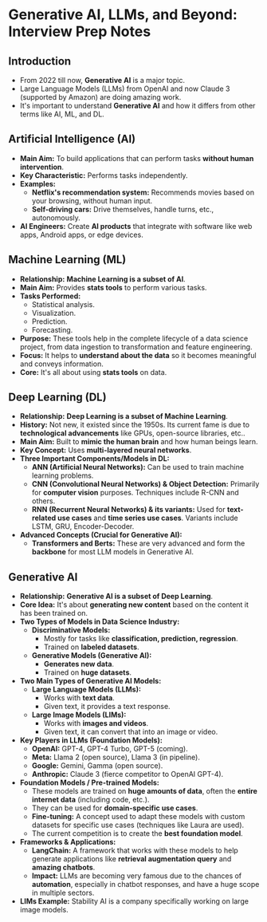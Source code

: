# Generative AI, LLMs, and Beyond: Interview Prep Notes

## Introduction
*   From 2022 till now, **Generative AI** is a major topic.
*   Large Language Models (LLMs) from OpenAI and now Claude 3 (supported by Amazon) are doing amazing work.
*   It's important to understand **Generative AI** and how it differs from other terms like AI, ML, and DL.

## Artificial Intelligence (AI)
*   **Main Aim:** To build applications that can perform tasks **without human intervention**.
*   **Key Characteristic:** Performs tasks independently.
*   **Examples:**
    *   **Netflix's recommendation system:** Recommends movies based on your browsing, without human input.
    *   **Self-driving cars:** Drive themselves, handle turns, etc., autonomously.
*   **AI Engineers:** Create **AI products** that integrate with software like web apps, Android apps, or edge devices.

## Machine Learning (ML)
*   **Relationship:** **Machine Learning is a subset of AI**.
*   **Main Aim:** Provides **stats tools** to perform various tasks.
*   **Tasks Performed:**
    *   Statistical analysis.
    *   Visualization.
    *   Prediction.
    *   Forecasting.
*   **Purpose:** These tools help in the complete lifecycle of a data science project, from data ingestion to transformation and feature engineering.
*   **Focus:** It helps to **understand about the data** so it becomes meaningful and conveys information.
*   **Core:** It's all about using **stats tools** on data.

## Deep Learning (DL)
*   **Relationship:** **Deep Learning is a subset of Machine Learning**.
*   **History:** Not new, it existed since the 1950s. Its current fame is due to **technological advancements** like GPUs, open-source libraries, etc..
*   **Main Aim:** Built to **mimic the human brain** and how human beings learn.
*   **Key Concept:** Uses **multi-layered neural networks**.
*   **Three Important Components/Models in DL:**
    *   **ANN (Artificial Neural Networks):** Can be used to train machine learning problems.
    *   **CNN (Convolutional Neural Networks) & Object Detection:** Primarily for **computer vision** purposes. Techniques include R-CNN and others.
    *   **RNN (Recurrent Neural Networks) & its variants:** Used for **text-related use cases** and **time series use cases**. Variants include LSTM, GRU, Encoder-Decoder.
*   **Advanced Concepts (Crucial for Generative AI):**
    *   **Transformers and Berts:** These are very advanced and form the **backbone** for most LLM models in Generative AI.

## Generative AI
*   **Relationship:** **Generative AI is a subset of Deep Learning**.
*   **Core Idea:** It's about **generating new content** based on the content it has been trained on.
*   **Two Types of Models in Data Science Industry:**
    *   **Discriminative Models:**
        *   Mostly for tasks like **classification, prediction, regression**.
        *   Trained on **labeled datasets**.
    *   **Generative Models (Generative AI):**
        *   **Generates new data**.
        *   Trained on **huge datasets**.
*   **Two Main Types of Generative AI Models:**
    *   **Large Language Models (LLMs):**
        *   Works with **text data**.
        *   Given text, it provides a text response.
    *   **Large Image Models (LIMs):**
        *   Works with **images and videos**.
        *   Given text, it can convert that into an image or video.
*   **Key Players in LLMs (Foundation Models):**
    *   **OpenAI:** GPT-4, GPT-4 Turbo, GPT-5 (coming).
    *   **Meta:** Llama 2 (open source), Llama 3 (in pipeline).
    *   **Google:** Gemini, Gamma (open source).
    *   **Anthropic:** Claude 3 (fierce competitor to OpenAI GPT-4).
*   **Foundation Models / Pre-trained Models:**
    *   These models are trained on **huge amounts of data**, often the **entire internet data** (including code, etc.).
    *   They can be used for **domain-specific use cases**.
    *   **Fine-tuning:** A concept used to adapt these models with custom datasets for specific use cases (techniques like Laura are used).
    *   The current competition is to create the **best foundation model**.
*   **Frameworks & Applications:**
    *   **LangChain:** A framework that works with these models to help generate applications like **retrieval augmentation query** and **amazing chatbots**.
    *   **Impact:** LLMs are becoming very famous due to the chances of **automation**, especially in chatbot responses, and have a huge scope in multiple sectors.
*   **LIMs Example:** Stability AI is a company specifically working on large image models.
